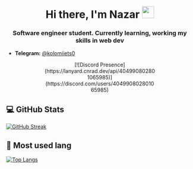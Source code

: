 <h1 align="center">Hi there, I'm Nazar
<img src="https://github.com/blackcater/blackcater/raw/main/images/Hi.gif" height="32"/></h1>
<h3 align="center">Software engineer student. Currently learning, working my skills in web dev</h3>

* <b>Telegram:</b> <a href='https://t.me/kolomiiets0'>@kolomiiets0</a> <br>

<div style="text-align:center;">
  <div style="margin: 0 auto; width: 300px;">
    [![Discord Presence](https://lanyard.cnrad.dev/api/404990802801065985)](https://discord.com/users/404990802801065985)
  </div>
</div>

<a align='center'></a>

## 💻 GitHub Stats

[![GitHub Streak](https://streak-stats.demolab.com?user=e6lipse&theme=tokyonight&border_radius=10&date_format=M%20j%5B%2C%20Y%5D)](https://git.io/streak-stats)

## 🧬 Most used lang

[![Top Langs](https://github-readme-stats.vercel.app/api/top-langs/?username=e6lipse&layout=compact&theme=tokyonight)](https://github.com/anuraghazra/github-readme-stats)
